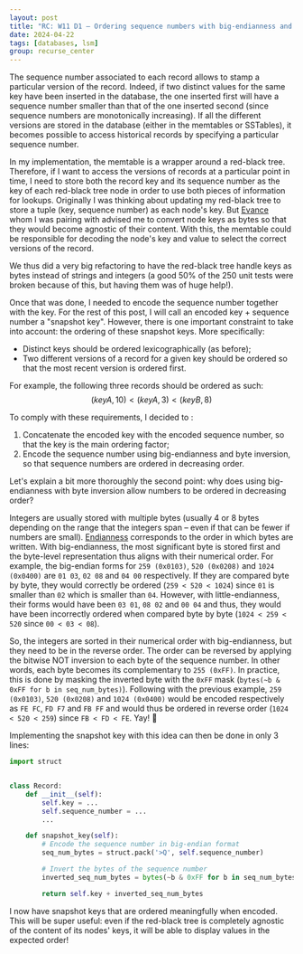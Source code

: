 ```yaml
---
layout: post
title: "RC: W11 D1 — Ordering sequence numbers with big-endianness and bitwise NOT"
date: 2024-04-22
tags: [databases, lsm]
group: recurse_center
---
```


The sequence number associated to each record allows to stamp a particular version of the record.
Indeed, if two distinct values for the same key have been inserted in the database, the one inserted first will have a
sequence number smaller than that of the one inserted second (since sequence numbers are monotonically increasing).
If all the different versions are stored in the database (either in the memtables or SSTables), it becomes possible to
access historical records by specifying a particular sequence number.

[//]: # (A historical state corresponds to a snapshot of the database at a particular point in time, and thus)

In my implementation, the memtable is a wrapper around a red-black tree.
Therefore, if I want to access the versions of records at a particular point in time, I need to store both the record
key and its sequence number as the key of each red-black tree node in order to use both pieces of information for
lookups.
Originally I was thinking about updating my red-black tree to store a tuple (key, sequence number) as each node's key.
But [Evance](https://evanxg852000.github.io/) whom I was pairing with advised me to convert node keys as bytes so that
they would become agnostic of their content.
With this, the memtable could be responsible for decoding the node's key and value to select the correct versions of the
record.

We thus did a very big refactoring to have the red-black tree handle keys as bytes instead of strings and integers (a
good 50% of the 250 unit tests were broken because of this, but having them was of huge help!).

Once that was done, I needed to encode the sequence number together with the key.
For the rest of this post, I will call an encoded key + sequence number a "snapshot key".
However, there is one important constraint to take into account: the ordering of these snapshot keys.
More specifically:

- Distinct keys should be ordered lexicographically (as before);
- Two different versions of a record for a given key should be ordered so that the most recent version is ordered first.

For example, the following three records should be ordered as such:
$$(keyA, 10) < (keyA, 3) < (keyB, 8)$$

To comply with these requirements, I decided to :

1. Concatenate the encoded key with the encoded sequence number, so that the key is the main ordering factor;
2. Encode the sequence number using big-endianness and byte inversion, so that sequence numbers are ordered in
   decreasing order.

Let's explain a bit more thoroughly the second point: why does using big-endianness with byte inversion allow numbers to
be ordered in decreasing order?

Integers are usually stored with multiple bytes (usually 4 or 8 bytes depending on the range that the integers span –
even if that can be fewer if numbers are small).
[Endianness](https://en.wikipedia.org/wiki/Endianness) corresponds to the order in which bytes are written.
With big-endianness, the most significant byte is stored first and the byte-level representation thus aligns with their
numerical order.
For example, the big-endian forms for `259 (0x0103)`, `520 (0x0208)` and `1024 (0x0400)` are `01 03`, `02 08`
and `04 00` respectively.
If they are compared byte by byte, they would correctly be ordered (`259 < 520 < 1024`) since `01` is smaller than `02`
which is smaller than `04`.
However, with little-endianness, their forms would have been `03 01`, `08 02` and `00 04` and thus, they would have been
incorrectly ordered when compared byte by byte (`1024 < 259 < 520` since `00 < 03 < 08`).

So, the integers are sorted in their numerical order with big-endianness, but they need to be in the reverse order.
The order can be reversed by applying the bitwise NOT inversion to each byte of the sequence number.
In other words, each byte becomes its complementary to `255 (0xFF)`.
In practice, this is done by masking the inverted byte with the `0xFF` mask (`bytes(~b & 0xFF for b in seq_num_bytes)`).
Following with the previous example, `259 (0x0103)`, `520 (0x0208)` and `1024 (0x0400)` would be encoded respectively as
`FE FC`, `FD F7` and `FB FF` and would thus be ordered in reverse order (`1024 < 520 < 259`) since `FB < FD < FE`.
Yay! 🎉

Implementing the snapshot key with this idea can then be done in only 3 lines:

```python
import struct


class Record:
    def __init__(self):
        self.key = ...
        self.sequence_number = ...
        ...

    def snapshot_key(self):
        # Encode the sequence number in big-endian format
        seq_num_bytes = struct.pack('>Q', self.sequence_number)

        # Invert the bytes of the sequence number
        inverted_seq_num_bytes = bytes(~b & 0xFF for b in seq_num_bytes)

        return self.key + inverted_seq_num_bytes
```

I now have snapshot keys that are ordered meaningfully when encoded.
This will be super useful: even if the red-black tree is completely agnostic of the content of its nodes' keys, it will
be able to display values in the expected order!
